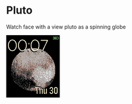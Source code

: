 # Pluto
Watch face with a view pluto as a spinning globe

![](https://github.com/gitvestman/PebbleGlobe/blob/pluto/pebble-screenshot.gif)
